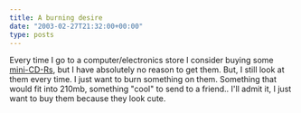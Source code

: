 ```yaml
---
title: A burning desire
date: "2003-02-27T21:32:00+00:00"
type: posts
---
```

Every time I go to a computer/electronics store I consider buying some [mini-CD-Rs](https://www.maxell-data.com/cgi-bin/products.cgi?parent=48), but I have absolutely no reason to get them. But, I still look at them every time. I just want to burn something on them. Something that would fit into 210mb, something "cool" to send to a friend.. I'll admit it, I just want to buy them because they look cute.